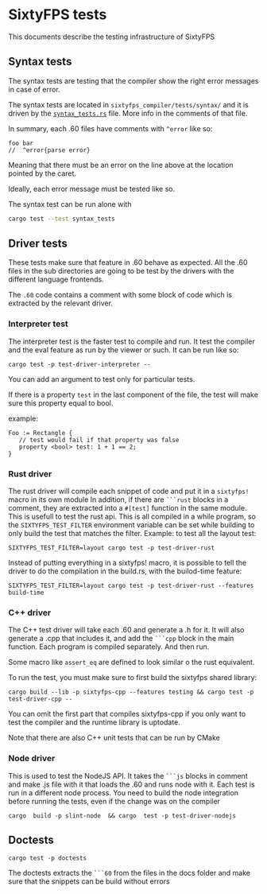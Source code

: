# SixtyFPS tests

This documents describe the testing infrastructure of SixtyFPS

## Syntax tests

The syntax tests are testing that the compiler show the right error messages in case of error.

The syntax tests are located in `sixtyfps_compiler/tests/syntax/` and it is driven by the
[`syntax_tests.rs`](../sixtyfps_compiler/tests/syntax_tests.rs) file. More info in the comments of that file.

In summary, each .60 files have comments with `^error` like so:

```ingore
foo bar
//  ^error{parse error}
```

Meaning that there must be an error on the line above at the location pointed by the caret.

Ideally, each error message must be tested like so.

The syntax test can be run alone with

```sh
cargo test --test syntax_tests
```


## Driver tests

These tests make sure that feature in .60 behave as expected.
All the .60 files in the sub directories are going to be test by the drivers with the different
language frontends.

The `.60` code contains a comment with some block of code which is extracted by the relevant driver.

### Interpreter test

The interpreter test is the faster test to compile and run. It test the compiler and the eval feature
as run by the viewer or such. It can be run like so:

```
cargo test -p test-driver-interpreter --
```

You can add an argument to test only for particular tests.

If there is a property `test` in the last component of the file, the test will make sure this
property equal to bool.

example:

```60
Foo := Rectangle {
   // test would fail if that property was false
   property <bool> test: 1 + 1 == 2;
}
```

### Rust driver

The rust driver will compile each snippet of code and put it in a `sixtyfps!` macro in its own module
In addition, if there are ```` ```rust ```` blocks in a comment, they are extracted into a `#[test]`
function in the same module. This is usefull to test the rust api.
This is all compiled in a while program, so the `SIXTYFPS_TEST_FILTER` environment variable can be
set while building to only build the test that matches the filter.
Example: to test all the layout test:

```
SIXTYFPS_TEST_FILTER=layout cargo test -p test-driver-rust
```

Instead of putting everything in a sixtyfps! macro, it is possible to tell the driver to do the
compilation in the build.rs, with the builod-time feature:

```
SIXTYFPS_TEST_FILTER=layout cargo test -p test-driver-rust --features build-time
```

### C++ driver

The C++ test driver will take each .60 and generate a .h for it. It will also generate a .cpp that
includes it, and add the ```` ```cpp ```` block in the main function.
Each program is compiled separately. And then run.

Some macro like `assert_eq` are defined to look similar o the rust equivalent.

To run the test, you must make sure to first build the sixtyfps shared library:

```
cargo build --lib -p sixtyfps-cpp --features testing && cargo test -p  test-driver-cpp --
```

You can omit the first part that compiles sixtyfps-cpp if you only want to test the compiler and
the runtime library is uptodate.

Note that there are also C++ unit tests that can be run by CMake

### Node driver

This is used to test the NodeJS API. It takes the ```` ```js ```` blocks in comment and make .js file
with it that loads the .60 and runs node with it.
Each test is run in a different node process.
You need to build the node integration before running the tests, even if the change was on the compiler

```
cargo  build -p slint-node  && cargo  test -p test-driver-nodejs
```


## Doctests

```
cargo test -p doctests
```

The doctests extracts the ```` ```60 ````  from the files in the docs folder and make  sure that
the snippets can be build without errors

